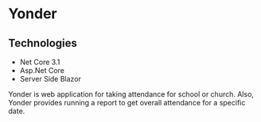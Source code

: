 # Yonder

## Technologies
- Net Core 3.1
- Asp.Net Core
- Server Side Blazor

Yonder is web application for taking attendance for school or church. Also, Yonder provides running a report to get overall attendance for a specific date.
